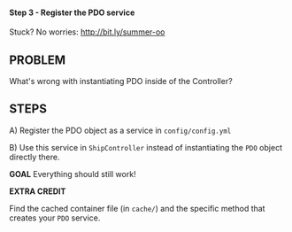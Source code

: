 #### Step 3 - Register the PDO service
Stuck? No worries: http://bit.ly/summer-oo

## PROBLEM

What's wrong with instantiating PDO inside of the Controller?

## STEPS

A) Register the PDO object as a service in `config/config.yml`

B) Use this service in `ShipController` instead of instantiating
the `PDO` object directly there.

**GOAL**
Everything should still work!

**EXTRA CREDIT**

Find the cached container file (in `cache/`) and the specific method
that creates your `PDO` service.
